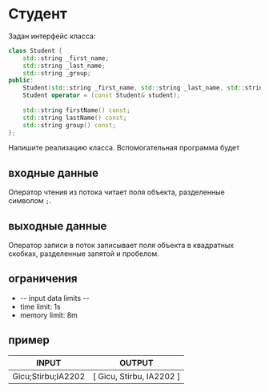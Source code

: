 # Студент

Задан интерфейс класса:

```cpp
class Student {
    std::string _first_name;
    std::string _last_name;
    std::string _group;
public:
    Student(std::string _first_name, std::string _last_name, std::string _group);
    Student operator = (const Student& student);
    
    std::string firstName() const;
    std::string lastName() const;
    std::string group() const;
};
```

Напишите реализацию класса. Вспомогательная программа будет 

## входные данные

Оператор чтения из потока читает поля объекта, разделенные символом `;`.

## выходные данные

Оператор записи в поток записывает поля объекта в квадратных скобках, разделенные запятой и пробелом.

## ограничения

 * -- input data limits --
 * time limit: 1s
 * memory limit: 8m

## пример

| INPUT | OUTPUT |
| ----- | ------ |
| Gicu;Stirbu;IA2202 | [ Gicu, Stirbu, IA2202 ] |
